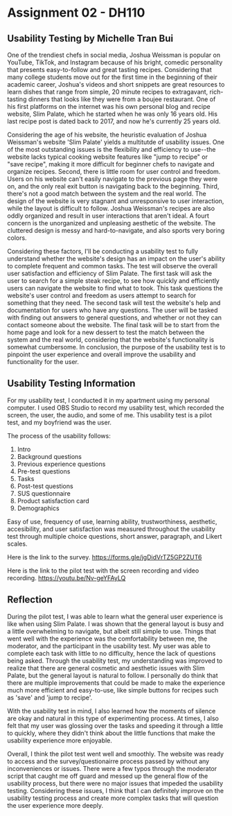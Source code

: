 # Assignment 02 - DH110

## Usability Testing by Michelle Tran Bui
One of the trendiest chefs in social media, Joshua Weissman is popular on YouTube, TikTok, and Instagram because of his bright, comedic personality that presents easy-to-follow and great tasting recipes. Considering that many college students move out for the first time in the beginning of their academic career, Joshua's videos and short snippets are great resources to learn dishes that range from simple, 20 minute recipes to extragavant, rich-tasting dinners that looks like they were from a boujee restaurant. One of his first platforms on the internet was his own personal blog and recipe website, Slim Palate, which he started when he was only 16 years old. His last recipe post is dated back to 2017, and now he's currently 25 years old. 

Considering the age of his website, the heuristic evaluation of Joshua Weissman's website 'Slim Palate' yields a multitutde of usability issues. One of the most outstanding issues is the flexibility and efficiency to use--the website lacks typical cooking website features like "jump to recipe" or "save recipe", making it more difficult for beginner chefs to navigate and organize recipes. Second, there is little room for user control and freedom. Users on his website can't easily navigate to the previous page they were on, and the only real exit button is navigating back to the beginning. Third, there's not a good match between the system and the real world. The design of the website is very stagnant and unresponsive to user interaction, while the layout is difficult to follow. Joshua Weissman's recipes are also oddly organized and result in user interactions that aren't ideal. A fourt concern is the unorganized and unpleasing aesthetic of the website. The cluttered design is messy and hard-to-navigate, and also sports very boring colors. 

Considering these factors, I'll be conducting a usability test to fully understand whether the website's design has an impact on the user's ability to complete frequent and common tasks. The test will observe the overall user satisfaction and efficiency of Slim Palate. The first task will ask the user to search for a simple steak recipe, to see how quickly and efficiently users can navigate the website to find what to took. This task questions the website's user control and freedom as users attempt to search for something that they need. The second task will test the website's help and documentation for users who have any questions. The user will be tasked with finding out answers to general questions, and whether or not they can contact someone about the website. The final task will be to start from the home page and look for a new dessert to test the match between the system and the real world, considering that the website's functionality is somewhat cumbersome. In conclusion, the purpose of the usability test is to pinpoint the user experience and overall improve the usability and functionality for the user. 

## Usability Testing Information 

For my usability test, I conducted it in my apartment using my personal computer. I used OBS Studio to record my usability test, which recorded the screen, the user, the audio, and some of me. This usability test is a pilot test, and my boyfriend was the user. 

The process of the usability follows: 
 1. Intro 
 2. Background questions
 3. Previous experience questions
 4. Pre-test questions
 5. Tasks
 6. Post-test questions
 7. SUS questionnaire
 8. Product satisfaction card
 9. Demographics 
 
Easy of use, frequency of use, learning ability, trustworthiness, aesthetic, accesibility, and user satisfaction was measured throughout the usability test through multiple choice questions, short answer, paragraph, and Likert scales.

Here is the link to the survey. https://forms.gle/jgDidVrTZ5GP2ZUT6

Here is the link to the pilot test with the screen recording and video recording. https://youtu.be/Nv-geYFAyLQ

## Reflection 

During the pilot test, I was able to learn what the general user experience is like when using Slim Palate. I was shown that the general layout is busy and a little overwhelming to navigate, but albeit still simple to use. Things that went well with the experience was the comfortability between me, the moderator, and the participant in the usability test. My user was able to complete each task with little to no difficulty, hence the lack of questions being asked. Through the usability test, my understanding was improved to realize that there are general cosmetic and aesthetic issues with Slim Palate, but the general layout is natural to follow. I personally do think that there are multiple improvements that could be made to make the experience much more efficient and easy-to-use, like simple buttons for recipes such as 'save' and 'jump to recipe'. 

With the usability test in mind, I also learned how the moments of silence are okay and natural in this type of experimenting process. At times, I also felt that my user was glossing over the tasks and speeding it through a little to quickly, where they didn't think about the little functions that make the usability experience more enjoyable. 

Overall, I think the pilot test went well and smoothly. The website was ready to access and the survey/questionairre process passed by without any inconveniences or issues. There were a few typos through the moderator script that caught me off guard and messed up the general flow of the usability process, but there were no major issues that impeded the usability testing. Considering these issues, I think that I can definitely improve on the usability testing process and create more complex tasks that will question the user experience more deeply. 

 
